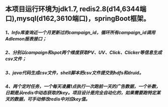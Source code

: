 ## 本项目运行环境为jdk1.7, redis2.8(d14,6344端口),mysql(d162,3610端口)，springBoot框架。
##### 1、Info库查询近一个月更新过的campaign_id，循环所有campaign_id调用Adlemon报表接口；
##### 2、分别以campaign和spot两个维度获取PV、UV、Click、Clicker等信息生成csv文件；
##### 3、java代码生成csv文件，shell脚本把csv文件提交到hdfs和druid。
##### 4、两个定时任务，一个每天凌晨1点执行一次跑前一天的广告数据，一个补数，日期是从redis中动态获取的key。项目设计是完全自动化的，如果需要跑特定某天的数据，可手动修改redis中对应key值。